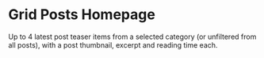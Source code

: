 # Grid Posts Homepage

Up to 4 latest post teaser items from a selected category (or unfiltered from all posts), with a post thumbnail, excerpt and reading time each.
